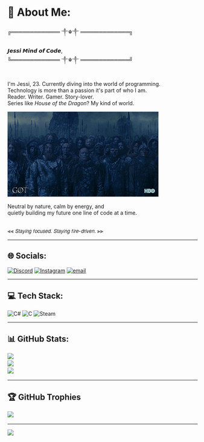 
# 💫 About Me:
╔═════════════ ༒☬༒ ═════════════╗  <br>                         
𝙅𝙚𝙨𝙨𝙞  𝙈𝙞𝙣𝙙 𝙤𝙛 𝘾𝙤𝙙𝙚, <br>
╚═════════════ ༒☬༒ ═════════════╝  <br><br>

I'm Jessi, 23. Currently diving into the world of programming.  <br>
Technology is more than a passion it's part of who I am.  <br>
Reader. Writer. Gamer. Story-lover.  <br>
Series like *House of the Dragon*? My kind of world.  <br> 

![Cena de Game of Thrones](got.gif.gif)  <br>  

Neutral by nature, calm by energy, and  <br>
quietly building my future one line of code at a time.<br><br>

⫷⫷ 𝘚𝘵𝘢𝘺𝘪𝘯𝘨 𝘧𝘰𝘤𝘶𝘴𝘦𝘥. 𝘚𝘵𝘢𝘺𝘪𝘯𝘨 𝘧𝘪𝘳𝘦-𝘥𝘳𝘪𝘷𝘦𝘯. ⫸⫸<br>  

---

## 🌐 Socials:
[![Discord](https://img.shields.io/badge/Discord-%237289DA.svg?logo=discord&logoColor=white)](https://discord.gg/https://discord.gg/D4A8yY7n) 
[![Instagram](https://img.shields.io/badge/Instagram-%23E4405F.svg?logo=Instagram&logoColor=white)](https://instagram.com/JeehCassol) 
[![email](https://img.shields.io/badge/Email-D14836?logo=gmail&logoColor=white)](mailto:neroxd1923@gmail.com) 

---

## 💻 Tech Stack:
![C#](https://img.shields.io/badge/c%23-%23239120.svg?style=flat&logo=csharp&logoColor=white) 
![C](https://img.shields.io/badge/c-%2300599C.svg?style=flat&logo=c&logoColor=white) 
![Steam](https://img.shields.io/badge/steam-%23000000.svg?style=flat&logo=steam&logoColor=white)

---

## 📊 GitHub Stats:
![](https://github-readme-stats.vercel.app/api?username=JessicaST88&theme=omni&hide_border=true&include_all_commits=true&count_private=true)<br/>
![](https://nirzak-streak-stats.vercel.app/?user=JessicaST88&theme=omni&hide_border=true)<br/>
![](https://github-readme-stats.vercel.app/api/top-langs/?username=JessicaST88&theme=omni&hide_border=true&include_all_commits=true&count_private=true&layout=compact)

---

## 🏆 GitHub Trophies
![](https://github-profile-trophy.vercel.app/?username=JessicaST88&theme=tokyonight&no-frame=false&no-bg=true&margin-w=4)

---

[![](https://visitcount.itsvg.in/api?id=JessicaST88&icon=0&color=0)](https://visitcount.itsvg.in)

<!-- Proudly created with GPRM ( https://gprm.itsvg.in ) -->
